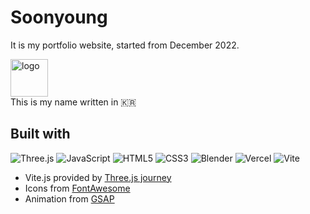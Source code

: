 # Soonyoung
It is my portfolio website, started from December 2022.

<a href="https://soonyoung.vercel.app/" target="_blank">
<img src="static/html/favicon.ico" alt="logo" width="60"/><br>
</a> This is my name written in &#x1F1F0;&#x1F1F7;


## Built with
![Three.js](https://img.shields.io/badge/Three.js-000000?style=for-the-badge&logo=three.js&logoColor=white)
![JavaScript](https://img.shields.io/badge/JavaScript-FFD700?style=for-the-badge&logo=javascript&logoColor=white)
![HTML5](https://img.shields.io/badge/HTML5-E34F26?style=for-the-badge&logo=html5&logoColor=white)
![CSS3](https://img.shields.io/badge/CSS3-1572B6?style=for-the-badge&logo=css&logoColor=white)
![Blender](https://img.shields.io/badge/Blender-%23F58500?style=for-the-badge&logo=blender&logoColor=white)
![Vercel](https://img.shields.io/badge/Vercel-000000?style=for-the-badge&logo=vercel&logoColor=white)
![Vite](https://img.shields.io/badge/Vite-646CFF?style=for-the-badge&logo=vite&logoColor=white) 
* Vite.js provided by [Three.js journey](https://threejs-journey.com/)
* Icons from [FontAwesome](https://fontawesome.com/)
* Animation from [GSAP](https://gsap.com/)

